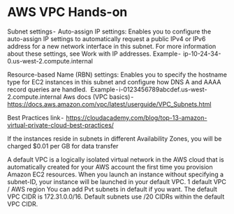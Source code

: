 # AWS VPC Hands-on

Subnet settings - 
Auto-assign IP settings: Enables you to configure the auto-assign IP settings to automatically request a public IPv4 or IPv6 address for a new network interface in this subnet. For more information about these settings, see Work with IP addresses.
Example -  ip-10-24-34-0.us-west-2.compute.internal

Resource-based Name (RBN) settings: Enables you to specify the hostname type for EC2 instances in this subnet and configure how DNS A and AAAA record queries are handled. 
Example - i-0123456789abcdef.us-west-2.compute.internal
Aws docs (VPC basics) -  https://docs.aws.amazon.com/vpc/latest/userguide/VPC_Subnets.html

Best Practices link -  https://cloudacademy.com/blog/top-13-amazon-virtual-private-cloud-best-practices/

If the instances reside in subnets in different Availability Zones, you will be charged $0.01 per GB for data transfer

A default VPC is a logically isolated virtual network in the AWS cloud that is automatically created for your AWS account the first time you provision Amazon EC2 resources. When you launch an instance without specifying a subnet-ID, your instance will be launched in your default VPC.
1 default VPC / AWS region
You can add Pvt subnets in default if you want.
The default VPC CIDR is 172.31.0.0/16. Default subnets use /20 CIDRs within the default VPC CIDR.
